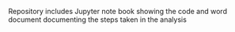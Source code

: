 Repository includes Jupyter note book showing the code and word document documenting the steps taken in the analysis
